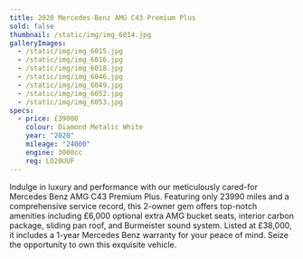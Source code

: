 ```yaml
---
title: 2020 Mercedes-Benz AMG C43 Premium Plus
sold: false
thumbnail: /static/img/img_6014.jpg
galleryImages:
  - /static/img/img_6015.jpg
  - /static/img/img_6016.jpg
  - /static/img/img_6018.jpg
  - /static/img/img_6046.jpg
  - /static/img/img_6049.jpg
  - /static/img/img_6052.jpg
  - /static/img/img_6053.jpg
specs:
  - price: £39000
    colour: Diamond Metalic White
    year: "2020"
    mileage: "24000"
    engine: 3000cc
    reg: LO20UUF
---
```

Indulge in luxury and performance with our meticulously cared-for Mercedes Benz AMG C43 Premium Plus. Featuring only 23990 miles and a comprehensive service record, this 2-owner gem offers top-notch amenities including £6,000 optional extra AMG bucket seats, interior carbon package, sliding pan roof, and Burmeister sound system. Listed at £38,000, it includes a 1-year Mercedes Benz warranty for your peace of mind. Seize the opportunity to own this exquisite vehicle.